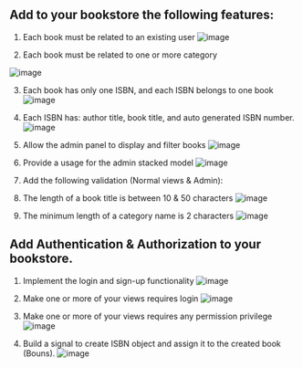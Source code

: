 ## Add to your bookstore the following features: 
1.	Each book must be related to an existing user 
 ![image](https://github.com/Mahmoud1499/ITI-Python-Labs/assets/99666114/5b4e8c7f-4492-40a4-9d39-ce3fee5f529e)

2.	Each book must be related to one or more category 

 ![image](https://github.com/Mahmoud1499/ITI-Python-Labs/assets/99666114/ed64c725-e36b-44e1-b0b6-429efb9475a6)

3.	Each book has only one ISBN, and each ISBN belongs to one book 
![image](https://github.com/Mahmoud1499/ITI-Python-Labs/assets/99666114/55f2deba-aa0e-4faf-9a0a-6d1b8df9eea8)

4.	  Each ISBN has: author title, book title, and auto generated ISBN number. 
 ![image](https://github.com/Mahmoud1499/ITI-Python-Labs/assets/99666114/7dffc4b2-2c52-4290-b77b-6bfcc694e167)

5.	Allow the admin panel to display and filter books 
 ![image](https://github.com/Mahmoud1499/ITI-Python-Labs/assets/99666114/35932689-4425-4ccc-a091-2c66ca770f3c)

6.	Provide a usage for the admin stacked model 
 ![image](https://github.com/Mahmoud1499/ITI-Python-Labs/assets/99666114/d78ae5ad-5d44-4768-922b-5c80e14acb10)

7.	Add the following validation (Normal views & Admin): 
1.	The length of a book title is between 10 & 50 characters 
 ![image](https://github.com/Mahmoud1499/ITI-Python-Labs/assets/99666114/9ccc0746-4822-4056-a3e6-6058abf85a38)

2.	The minimum length of a category name is 2 characters
  ![image](https://github.com/Mahmoud1499/ITI-Python-Labs/assets/99666114/084f3f1c-ee84-41cd-950d-9dadfbc42a3d)

## Add Authentication & Authorization to your bookstore. 
1.	Implement the login and sign-up functionality 
 ![image](https://github.com/Mahmoud1499/ITI-Python-Labs/assets/99666114/a43003ee-af02-44c3-af40-8e2607861e45)

2.	Make one or more of your views requires login 
 ![image](https://github.com/Mahmoud1499/ITI-Python-Labs/assets/99666114/ae1d964b-ea08-4bb4-96fe-569082bbb0cb)

3.	Make one or more of your views requires any permission privilege 
 ![image](https://github.com/Mahmoud1499/ITI-Python-Labs/assets/99666114/fee2c6ba-d506-40cf-8fb8-95e08b0bf0e8)

4.	Build a signal to create ISBN object and assign it to the created book (Bouns). 
 ![image](https://github.com/Mahmoud1499/ITI-Python-Labs/assets/99666114/544ee6eb-0123-4c5e-aa2c-8f87f9651478)

